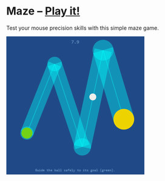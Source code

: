 # Maze – [Play it!](http://daiw.de/games/maze)

Test your mouse precision skills with this simple maze game.

![screenshot](screenshot.png)